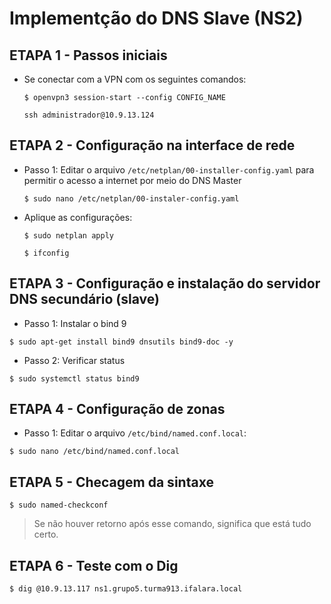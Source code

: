 # Implementção do DNS Slave (NS2)


## ETAPA 1 - Passos iniciais

* Se conectar com a VPN com os seguintes comandos:
  
  ```$ openvpn3 session-start --config CONFIG_NAME```
  
  ```ssh administrador@10.9.13.124```
  
## ETAPA 2 - Configuração na interface de rede
  
 * Passo 1: Editar o arquivo ```/etc/netplan/00-installer-config.yaml``` para permitir o acesso a internet por meio do DNS Master
  
   ```$ sudo nano /etc/netplan/00-instaler-config.yaml```
   
  * Aplique as configurações:
  
    ```$ sudo netplan apply```

    ```$ ifconfig```
   
## ETAPA 3 - Configuração e instalação do servidor DNS secundário (slave)

* Passo 1: Instalar o bind 9

```$ sudo apt-get install bind9 dnsutils bind9-doc -y```

* Passo 2: Verificar status

```$ sudo systemctl status bind9```

## ETAPA 4 - Configuração de zonas

* Passo 1: Editar o arquivo ```/etc/bind/named.conf.local```: 

```$ sudo nano /etc/bind/named.conf.local```

## ETAPA 5 - Checagem da sintaxe

```$ sudo named-checkconf```

> Se não houver retorno após esse comando, significa que está tudo certo.

## ETAPA 6 - Teste com o Dig

```$ dig @10.9.13.117 ns1.grupo5.turma913.ifalara.local```
